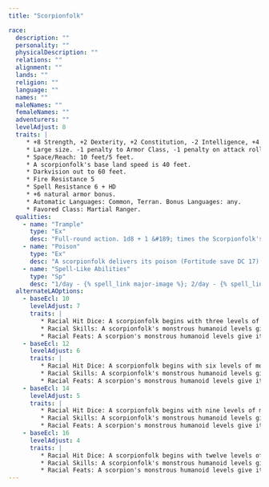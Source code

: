 ```yaml
---
title: "Scorpionfolk"

race:
  description: ""
  personality: ""
  physicalDescription: ""
  relations: ""
  alignment: ""
  lands: ""
  religion: ""
  language: ""
  names: ""
  maleNames: ""
  femaleNames: ""
  adventurers: ""
  levelAdjust: 8
  traits: |
     * +8 Strength, +2 Dexterity, +2 Constitution, -2 Intelligence, +4 Wisdom. +4 Charisma.
     * Large size. -1 penalty to Armor Class, -1 penalty on attack rolls, -4 penalty on {% skill_link hide %} checks, +4 bonus on grapple checks, lifting and carrying limits double those of Medium characters.
     * Space/Reach: 10 feet/5 feet.
     * A scorpionfolk's base land speed is 40 feet.
     * Darkvision out to 60 feet.
     * Fire Resistance 5
     * Spell Resistance 6 + HD
     * +6 natural armor bonus.
     * Automatic Languages: Common, Terran. Bonus Languages: any.
     * Favored Class: Martial Ranger.
  qualities:
    - name: "Trample"
      type: "Ex"
      desc: "Full-round action. 1d8 + 1 &#189; times the Scorpionfolk's Strength modifier. Reflex half DC 10 + &#189; the Scorpionfolk's HD + Str mod. The save DC is Strength-based."
    - name: "Poison"
      type: "Ex"
      desc: "A scorpionfolk delivers its poison (Fortitude save DC 17) with each successful sting attack. The initial and secondary damage is 1d4 points of Dexterity damage."
    - name: "Spell-Like Abilities"
      type: "Sp"
      desc: "1/day - {% spell_link major-image %}; 2/day - {% spell_link mirror-image %}, Caster level 10th; save DC 10 + Wisdom modifier + spell level."
  alternateLAOptions:
    - baseEcl: 10
      levelAdjust: 7
      traits: |
         * Racial Hit Dice: A scorpionfolk begins with three levels of monstrous humanoid, which provide 3d8 Hit Dice, a base attack bonus of +3, and base saving throw bonuses of Fort +1, Ref +3, and Will +3.
         * Racial Skills: A scorpionfolk's monstrous humanoid levels give it skill points equal to 6 * (2 + Int modifier). Its class skills are {% skill_link diplomacy %}, {% skill_link spot %}, {% skill_link intimidate %}, {% skill_link listen %} and _sense motive_
         * Racial Feats: A scorpion's monstrous humanoid levels give it two feats.
    - baseEcl: 12
      levelAdjust: 6
      traits: |
         * Racial Hit Dice: A scorpionfolk begins with six levels of monstrous humanoid, which provide 6d8 Hit Dice, a base attack bonus of +6, and base saving throw bonuses of Fort +2, Ref +5, and Will +5.
         * Racial Skills: A scorpionfolk's monstrous humanoid levels give it skill points equal to 9 * (2 + Int modifier). Its class skills are {% skill_link diplomacy %}, {% skill_link spot %}, {% skill_link intimidate %}, {% skill_link listen %} and _sense motive_
         * Racial Feats: A scorpion's monstrous humanoid levels give it three feats.
    - baseEcl: 14
      levelAdjust: 5
      traits: |
         * Racial Hit Dice: A scorpionfolk begins with nine levels of monstrous humanoid, which provide 9d8 Hit Dice, a base attack bonus of +9, and base saving throw bonuses of Fort +3, Ref +6, and Will +6.
         * Racial Skills: A scorpionfolk's monstrous humanoid levels give it skill points equal to 12 * (2 + Int modifier). Its class skills are {% skill_link diplomacy %}, {% skill_link spot %}, {% skill_link intimidate %}, {% skill_link listen %} and _sense motive_
         * Racial Feats: A scorpion's monstrous humanoid levels give it four feats.
    - baseEcl: 16
      levelAdjust: 4
      traits: |
         * Racial Hit Dice: A scorpionfolk begins with twelve levels of monstrous humanoid, which provide 12d8 Hit Dice, a base attack bonus of +12, and base saving throw bonuses of Fort +4, Ref +8, and Will +8.
         * Racial Skills: A scorpionfolk's monstrous humanoid levels give it skill points equal to 15 * (2 + Int modifier). Its class skills are {% skill_link diplomacy %}, {% skill_link spot %}, {% skill_link intimidate %}, {% skill_link listen %} and _sense motive_
         * Racial Feats: A scorpion's monstrous humanoid levels give it five feats.
---
```

